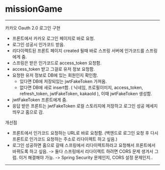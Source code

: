 # missionGame


------------------------------
카카오 Oauth 2.0 로그인 구현
 - 프론트에서 카카오 로그인 페이지로 바로 요청.
 - 로그인 성공시 인가코드 받음. 
 - 리다이렉트된 프론트 페이지 created 될때 바로 스프링 서버에 인가코드를 스프링에게 줌.
 - 스프링은 받은 인가코드로 access_token 요청함.
 - access_token 받고 그걸로 유저 정보 요청함.
 - 요청한 유저 정보로 DB에 있는 회원인지 확인함.
    - 있다면 DB에 저장되있는 jwtFakeToken 가져옴.
    - 없다면 DB에 새로 insert함. ( 닉네임, 프로필이미지, access_token, refresh_token, jwtFakeToken, kakaoId ), 이때 jwtFakeToken 생성함.
 - jwtFakeToken 프론트에게 줌.
 - 응답 받은 프론트는 jwtFakeToken 로컬 스토리지에 저장하고 로그인 성공 메세지 띄우고 홈으로 감.
 
 개선점
   - 프론트에서 인가코드 요청하는 URL로 바로 요청함. (백엔드로 로그인 요청 후 다시 프론트로 인가코드 요청하는 주소로 리다이렉트 하고 싶음.)
   - 로그인 성공하면 홈으로 갈때 스프링에서 리다이렉트하라고 요청해서 프론트에서 바뀌도록 하고 싶음.
      -> 둘다 스프링에서 리다이렉트 하려면 CORS 문제 생겨서 그럼. 이거 해결해야 가능.
      -> Spring Security 문제인지, CORS 설정 문제인지..
      

--------------------------------
